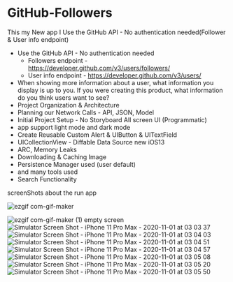 # GitHub-Followers
This my New app I Use the GitHub API - No authentication needed(Follower &amp; User info endpoint)

- Use the GitHub API - No authentication needed 
    - Followers endpoint - https://developer.github.com/v3/users/followers/
    - User info endpoint - https://developer.github.com/v3/users/
- When showing more information about a user, what information you display is up to you. If you were creating this product, what information do you think users want to see?
- Project Organization & Architecture
- Planning our Network Calls - API, JSON, Model
- Initial Project Setup - No Storyboard All screen UI (Programmatic)
- app support light mode and dark mode
- Create Reusable Custom Alert &  UIButton & UITextField
- UICollectionView - Diffable Data Source new iOS13
- ARC, Memory Leaks
- Downloading & Caching Image
- Persistence Manager used (user default)
- and many tools used
- Search Functionality 

screenShots about the run app

![ezgif com-gif-maker](https://user-images.githubusercontent.com/41602889/97793073-aab42b00-1bef-11eb-81d9-b990464fa1c2.gif)

![ezgif com-gif-maker (1)](https://user-images.githubusercontent.com/41602889/97793075-b142a280-1bef-11eb-9063-ef665a0b8f77.gif)
empty screen
![Simulator Screen Shot - iPhone 11 Pro Max - 2020-11-01 at 03 03 37](https://user-images.githubusercontent.com/41602889/97793077-d505e880-1bef-11eb-9014-ca2ae587a4fc.png)
![Simulator Screen Shot - iPhone 11 Pro Max - 2020-11-01 at 03 04 03](https://user-images.githubusercontent.com/41602889/97793078-d8996f80-1bef-11eb-8982-673f5dd58cf0.png)
![Simulator Screen Shot - iPhone 11 Pro Max - 2020-11-01 at 03 04 51](https://user-images.githubusercontent.com/41602889/97793079-d9ca9c80-1bef-11eb-8083-d932f0e9bbf4.png)
![Simulator Screen Shot - iPhone 11 Pro Max - 2020-11-01 at 03 04 57](https://user-images.githubusercontent.com/41602889/97793081-dd5e2380-1bef-11eb-8b4c-33635bff72d2.png)
![Simulator Screen Shot - iPhone 11 Pro Max - 2020-11-01 at 03 05 08](https://user-images.githubusercontent.com/41602889/97793085-e2bb6e00-1bef-11eb-8a78-5a2ab2b9ee45.png)
![Simulator Screen Shot - iPhone 11 Pro Max - 2020-11-01 at 03 05 20](https://user-images.githubusercontent.com/41602889/97793086-e4853180-1bef-11eb-91cb-7a9ef5eba519.png)
![Simulator Screen Shot - iPhone 11 Pro Max - 2020-11-01 at 03 05 50](https://user-images.githubusercontent.com/41602889/97793089-e949e580-1bef-11eb-9dfa-91f4c6a5ad75.png)
